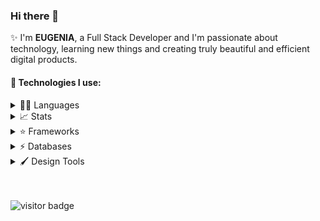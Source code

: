 ### Hi there 👋

✨ I'm **EUGENIA**, a Full Stack Developer and I'm passionate about technology, learning new things and creating truly beautiful and efficient digital products.

#### 🚀 Technologies I use:
<details>
<summary>👩‍💻 Languages</summary>
<br/>
<img src="https://img.shields.io/badge/JavaScript-323330?style=for-the-badge&logo=javascript&logoColor=F7DF1E" alt="js" /><img src="https://img.shields.io/badge/typescript-%23007ACC.svg?style=for-the-badge&logo=typescript&logoColor=white" alt="typescript" /><img src="https://img.shields.io/badge/HTML5-E34F26?style=for-the-badge&logo=html5&logoColor=white" alt="html" /><img src="https://img.shields.io/badge/CSS3-1572B6?style=for-the-badge&logo=css3&logoColor=white" alt="css" /><img src="https://img.shields.io/badge/C%23-239120?style=for-the-badge&logo=c-sharp&logoColor=white" alt="c#" /><img src="https://img.shields.io/badge/json-5E5C5C?style=for-the-badge&logo=json&logoColor=white" alt="json" /><img src="https://img.shields.io/badge/-GraphQL-E10098?style=for-the-badge&logo=graphql&logoColor=white" alt="graphql" />
</details>

<details>
<summary> 📈 Stats</summary>
<br/>

[![Top Langs](https://github-readme-stats.vercel.app/api/top-langs/?username=JaneMoroz&theme=omni&layout=compact)](https://github.com/anuraghazra/github-readme-stats)

</details>

<details>
<summary> ⭐ Frameworks</summary>
<br/>
<img src="https://img.shields.io/badge/React-20232A?style=for-the-badge&logo=react&logoColor=61DAFB" alt="React" /><img src="https://img.shields.io/badge/redux-%23593d88.svg?style=for-the-badge&logo=redux&logoColor=white" alt="Redux" /><img src="https://img.shields.io/badge/styled--components-DB7093?style=for-the-badge&logo=styled-components&logoColor=white" alt="Styled Components" /><img src="https://img.shields.io/badge/Gatsby-%23663399.svg?style=for-the-badge&logo=gatsby&logoColor=white" alt="Gatsby" /><img src="https://img.shields.io/badge/Sass-CC6699?style=for-the-badge&logo=sass&logoColor=white" alt="sass" />

<img src="https://img.shields.io/badge/Bootstrap-563D7C?style=for-the-badge&logo=bootstrap&logoColor=white" alt="Bootstrap" /><img src="https://img.shields.io/badge/Node.js-339933?style=for-the-badge&logo=nodedotjs&logoColor=white" alt="node.js" /><img src="https://img.shields.io/badge/Express.js-000000?style=for-the-badge&logo=express&logoColor=white" alt="express.js" /><img src="https://img.shields.io/badge/Pug-FFF?style=for-the-badge&logo=pug&logoColor=A86454" alt="Pug.js icon" /><img src="https://img.shields.io/badge/.NET-512BD4?style=for-the-badge&logo=dotnet&logoColor=white" alt=".net" />
</details>

<details>
<summary>  ⚡ Databases</summary>
<br/>
<img src="https://img.shields.io/badge/MySQL-005C84?style=for-the-badge&logo=mysql&logoColor=white" alt="my sql" /><img src="https://img.shields.io/badge/SQLite-07405E?style=for-the-badge&logo=sqlite&logoColor=white" alt="sql lite" /><img src="https://img.shields.io/badge/MongoDB-4EA94B?style=for-the-badge&logo=mongodb&logoColor=white" alt="mongoDb" />
</details>

<details>
<summary>  🖌 Design Tools</summary>
<br/>
<img src="https://img.shields.io/badge/Figma-F24E1E?style=for-the-badge&logo=figma&logoColor=white" alt="figma" />
</details>

<br/>
<br/>

![visitor badge](https://visitor-badge.glitch.me/badge?page_id=JaneMoroz.visitor-badge&left_color=darkblue&right_color=darkviolet)

